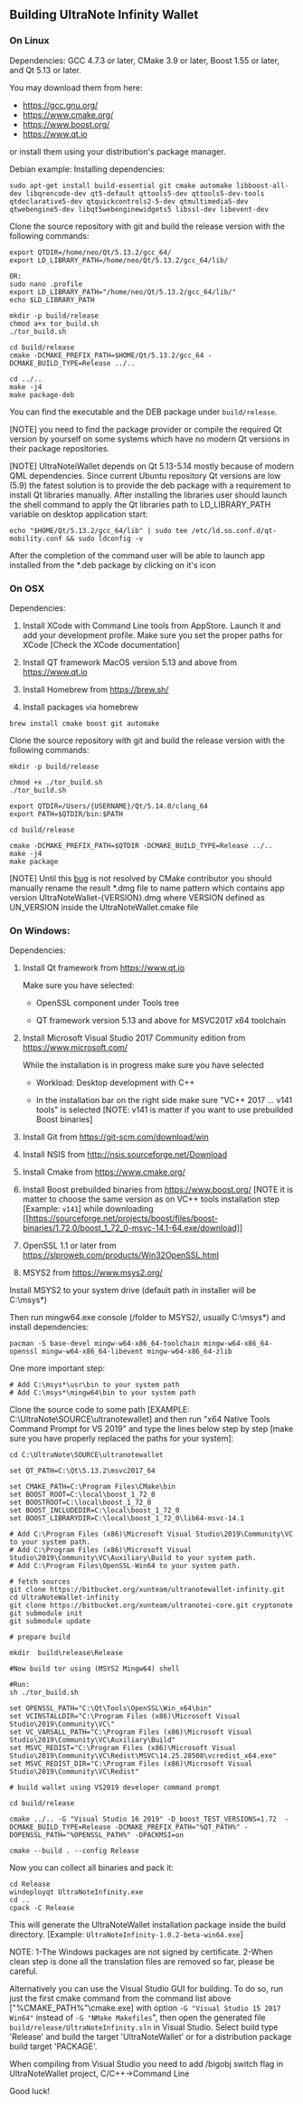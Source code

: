 ## Building UltraNote Infinity Wallet

### On Linux

Dependencies: GCC 4.7.3 or later, CMake 3.9 or later, Boost 1.55 or later, and Qt 5.13 or later.

You may download them from here: 

- https://gcc.gnu.org/
- https://www.cmake.org/
- https://www.boost.org/
- https://www.qt.io

or install them using your distribution's package manager.

Debian example:
Installing dependencies:

```
sudo apt-get install build-essential git cmake automake libboost-all-dev libqrencode-dev qt5-default qttools5-dev qttools5-dev-tools qtdeclarative5-dev qtquickcontrols2-5-dev qtmultimedia5-dev qtwebengine5-dev libqt5webenginewidgets5 libssl-dev libevent-dev

```

Clone the source repository with git and build the release version with the following commands:
```
export QTDIR=/home/neo/Qt/5.13.2/gcc_64/
export LD_LIBRARY_PATH=/home/neo/Qt/5.13.2/gcc_64/lib/

OR:
sudo nano .profile
export LD_LIBRARY_PATH="/home/neo/Qt/5.13.2/gcc_64/lib/"
echo $LD_LIBRARY_PATH

mkdir -p build/release
chmod a+x tor_build.sh
./tor_build.sh

cd build/release
cmake -DCMAKE_PREFIX_PATH=$HOME/Qt/5.13.2/gcc_64 -DCMAKE_BUILD_TYPE=Release ../..

cd ../..
make -j4
make package-deb
```

You can find the executable and the DEB package under `build/release`.

[NOTE] you need to find the package provider or compile the required Qt version by yourself on some systems which have no modern Qt versions in their package repositories.

[NOTE] UltraNoteiWallet depends on Qt 5.13-5.14 mostly because of modern QML dependencies. Since current Ubuntu repository Qt versions are low (5.9) the fatest solution is to provide the deb package with a requirement to install Qt libraries manually. After installing the libraries user should launch the shell command to apply the Qt libraries path to LD_LIBRARY_PATH variable on desktop application start:
```
echo "$HOME/Qt/5.13.2/gcc_64/lib" | sudo tee /etc/ld.so.conf.d/qt-mobility.conf && sudo ldconfig -v
```
After the completion of the command user will be able to launch app installed from the *.deb package by clicking on it's icon

### On OSX

Dependencies:


1. Install XCode with Command Line tools from AppStore. Launch it and add your development profile. Make sure you set the proper paths for XCode [Check the XCode documentation]


2. Install QT framework MacOS version 5.13 and above from https://www.qt.io


2. Install Homebrew from https://brew.sh/


3. Install packages via homebrew

```
brew install cmake boost git automake
```

Clone the source repository with git and build the release version with the following commands:
```
mkdir -p build/release

chmod +x ./tor_build.sh
./tor_build.sh

export QTDIR=/Users/{USERNAME}/Qt/5.14.0/clang_64
export PATH=$QTDIR/bin:$PATH

cd build/release

cmake -DCMAKE_PREFIX_PATH=$QTDIR -DCMAKE_BUILD_TYPE=Release ../..
make -j4
make package
```

[NOTE] Until this [bug](https://gitlab.kitware.com/cmake/cmake/issues/19973) is not resolved by CMake contributor you should manually rename the result *.dmg file to name pattern which contains app version UltraNoteWallet-{VERSION}.dmg where VERSION defined as UN_VERSION inside the UltraNoteWallet.cmake file



### On Windows:

Dependencies:

1. Install Qt framework from https://www.qt.io

    Make sure you have selected:
    
    - OpenSSL component under Tools tree
    
    - QT framework version 5.13 and above for MSVC2017 x64 toolchain
    
2. Install Microsoft Visual Studio 2017 Community edition from https://www.microsoft.com/

    While the installation is in progress make sure you have selected
    
    - Workload: Desktop development with C++
    
    - In the installation bar on the right side make sure "VC++ 2017 ... v141 tools" is selected [NOTE: v141 is matter if you want to use prebuilded Boost binaries]

3. Install Git from https://git-scm.com/download/win

4. Install NSIS from http://nsis.sourceforge.net/Download

5. Install Cmake from https://www.cmake.org/

6. Install Boost prebuilded binaries from https://www.boost.org/ [NOTE it is matter to choose the same version as on VC++ tools installation step [Example: ```v141```] while downloading [[https://sourceforge.net/projects/boost/files/boost-binaries/1.72.0/boost_1_72_0-msvc-14.1-64.exe/download]]

7. OpenSSL 1.1 or later from https://slproweb.com/products/Win32OpenSSL.html

8. MSYS2 from https://www.msys2.org/

Install MSYS2 to your system drive (default path in installer will be C:\msys*)

Then run mingw64.exe console (/folder to MSYS2/, usually C:\msys*) and install dependencies:

```
pacman -S base-devel mingw-w64-x86_64-toolchain mingw-w64-x86_64-openssl mingw-w64-x86_64-libevent mingw-w64-x86_64-zlib
```
One more important step:

```
# Add C:\msys*\usr\bin to your system path
# Add C:\msys*\mingw64\bin to your system path
```

Clone the source code to some path [EXAMPLE: C:\UltraNote\SOURCE\ultranotewallet] and then run "x64 Native Tools Command Prompt for VS 2019" and type the lines below step by step [make sure you have properly replaced the paths for your system]:

```
cd C:\UltraNote\SOURCE\ultranotewallet

set QT_PATH=C:\Qt\5.13.2\msvc2017_64

set CMAKE_PATH=C:\Program Files\CMake\bin
set BOOST_ROOT=C:\local\boost_1_72_0
set BOOSTROOT=C:\local\boost_1_72_0
set BOOST_INCLUDEDIR=C:\local\boost_1_72_0
set BOOST_LIBRARYDIR=C:\local\boost_1_72_0\lib64-msvc-14.1

# Add C:\Program Files (x86)\Microsoft Visual Studio\2019\Community\VC to your system path.
# Add C:\Program Files (x86)\Microsoft Visual Studio\2019\Community\VC\Auxiliary\Build to your system path.
# Add C:\Program Files\OpenSSL-Win64 to your system path.

# fetch sources
git clone https://bitbucket.org/xunteam/ultranotewallet-infinity.git
cd UltraNoteWallet-infinity
git clone https://bitbucket.org/xunteam/ultranotei-core.git cryptonote
git submodule init
git submodule update

# prepare build

mkdir  build\release\Release

#Now build tor using (MSYS2 Mingw64) shell

#Run:
sh ./tor_build.sh

set OPENSSL_PATH="C:\Qt\Tools\OpenSSL\Win_x64\bin"
set VCINSTALLDIR="C:\Program Files (x86)\Microsoft Visual Studio\2019\Community\VC\"
set VC_VARSALL_PATH="C:\Program Files (x86)\Microsoft Visual Studio\2019\Community\VC\Auxiliary\Build"
set MSVC_REDIST="C:\Program Files (x86)\Microsoft Visual Studio\2019\Community\VC\Redist\MSVC\14.25.28508\vcredist_x64.exe"
set MSVC_REDIST_DIR="C:\Program Files (x86)\Microsoft Visual Studio\2019\Community\VC\Redist"

# build wallet using VS2019 developer command prompt

cd build/release

cmake ../.. -G "Visual Studio 16 2019" -D_boost_TEST_VERSIONS=1.72  -DCMAKE_BUILD_TYPE=Release -DCMAKE_PREFIX_PATH="%QT_PATH%" -DOPENSSL_PATH="%OPENSSL_PATH%" -DPACKMSI=on

cmake --build . --config Release

```

Now you can collect all binaries and pack it:

```
cd Release
windeployqt UltraNoteInfinity.exe
cd ..
cpack -C Release

```

This will generate the UltraNoteWallet installation package inside the build directory. [Example: ```UltraNoteInfinity-1.0.2-beta-win64.exe```]

NOTE:
1-The Windows packages are not signed by certificate.
2-When clean step is done all the translation files are removed so far, please be careful.

Alternatively you can use the Visual Studio GUI for building. To do so, run just the first cmake command from the command list above ["%CMAKE_PATH%"\cmake.exe] with option ```-G "Visual Studio 15 2017 Win64"``` instead of ```-G "NMake Makefiles```", then open the generated file `build/release/UltraNoteInfinity.sln` in Visual Studio. Select build type 'Release' and build the target 'UltraNoteWallet' or for a distribution package build target 'PACKAGE'.

When compiling from Visual Studio you need to add /bigobj switch flag in UltraNoteWallet project, C/C++->Command Line

Good luck!
